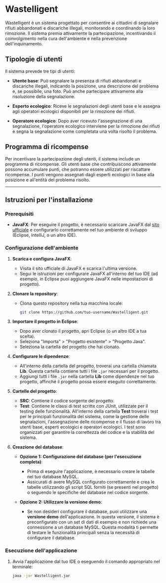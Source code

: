 # Wastelligent

Wastelligent è un sistema progettato per consentire ai cittadini di segnalare rifiuti abbandonati e discariche illegali, monitorando e coordinando la loro rimozione. Il sistema premia attivamente la partecipazione, incentivando il coinvolgimento nella cura dell'ambiente e nella prevenzione dell'inquinamento.

## Tipologie di utenti

Il sistema prevede tre tipi di utenti:

- **Utente base**: Può segnalare la presenza di rifiuti abbandonati e discariche illegali, indicando la posizione, una descrizione del problema e, se possibile, una foto. Può anche partecipare attivamente alla risoluzione della segnalazione.
  
- **Esperto ecologico**: Riceve le segnalazioni degli utenti base e le assegna agli operatori ecologici disponibili per la rimozione dei rifiuti.

- **Operatore ecologico**: Dopo aver ricevuto l'assegnazione di una segnalazione, l'operatore ecologico interviene per la rimozione dei rifiuti e segna la segnalazione come completata una volta risolto il problema.

## Programma di ricompense

Per incentivare la partecipazione degli utenti, il sistema include un programma di ricompense. Gli utenti base che contribuiscono attivamente possono accumulare punti, che potranno essere utilizzati per riscattare ricompense. I punti vengono assegnati dagli esperti ecologici in base alla posizione e all'entità del problema risolto.

---

## Istruzioni per l'installazione

### Prerequisiti

- **JavaFX**: Per eseguire il progetto, è necessario scaricare JavaFX dal [sito ufficiale](https://openjfx.io/) e configurarlo correttamente nel tuo ambiente di sviluppo (Eclipse, IntelliJ, o un altro IDE).

### Configurazione dell'ambiente

1. **Scarica e configura JavaFX**:
   - Visita il sito ufficiale di JavaFX e scarica l'ultima versione.
   - Segui le istruzioni per configurare JavaFX all'interno del tuo IDE (ad esempio, in Eclipse puoi aggiungere JavaFX nelle impostazioni di progetto).

2. **Clonare la repository**:
   - Clona questo repository nella tua macchina locale:
     ```bash
     git clone https://github.com/tuo-username/Wastelligent.git
     ```

3. **Importare il progetto in Eclipse**:
   - Dopo aver clonato il progetto, apri Eclipse (o un altro IDE a tua scelta).
   - Seleziona "Importa" > "Progetto esistente" > "Progetto Java".
   - Seleziona la cartella del progetto che hai clonato.

4. **Configurare le dipendenze**:
   - All'interno della cartella del progetto, troverai una cartella chiamata **Lib**. Questa cartella contiene tutti i file `.jar` necessari per il progetto.
   - Aggiungi tutti i file `.jar` nella cartella **Lib** come dipendenze nel tuo progetto, affinché il progetto possa essere eseguito correttamente.

5. **Cartelle del progetto**:
   - **SRC**: Contiene il codice sorgente del progetto.
   - **Test**: Contiene le classi di test scritte con JUnit, utilizzate per il testing delle funzionalità. All'interno della cartella **Test** troverai i test per le principali funzionalità del sistema, come la gestione delle segnalazioni, l'assegnazione delle ricompense e il flusso di lavoro tra utenti base, esperti ecologici e operatori ecologici. I test sono organizzati per garantire la correttezza del codice e la stabilità del sistema.

6. **Creazione del database**:
   - **Opzione 1: Configurazione del database (per l'esecuzione completa)**:
     - Prima di eseguire l'applicazione, è necessario creare le tabelle nel tuo database MySQL.
     - Assicurati di avere MySQL configurato correttamente e crea le tabelle utilizzando gli script SQL forniti (se presenti nel progetto) o seguendo le specifiche del database nel codice sorgente.
   
   - **Opzione 2: Utilizzare la versione demo**:
     - Se non desideri configurare il database, puoi utilizzare una **versione demo** dell'applicazione. In questa versione, il sistema è preconfigurato con un set di dati di esempio e non richiede una connessione a un database MySQL. Questa modalità ti permette di testare le funzionalità principali senza la necessità di configurare il database.
   
### Esecuzione dell'applicazione

1. Avvia l'applicazione dal tuo IDE o eseguendo il comando appropriato nel terminale:
   ```bash
   java -jar Wastelligent.jar
